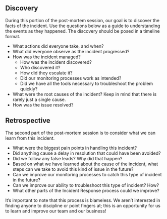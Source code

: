 ## Discovery
During this portion of the post-mortem session, our goal is to discover the facts of the incident. Use the questions below as a guide to understanding the events as they happened. The discovery should be posed in a timeline format.

* What actions did everyone take, and when?
* What did everyone observe as the incident progressed?
* How was the incident managed?
  * How was the incident discovered?
  * Who discovered it?
  * How did they escalate it?
  * Did our monitoring processes work as intended?
  * Did we have all the tools necessary to troubleshoot the problem quickly?
* What were the root causes of the incident? Keep in mind that there is rarely just a single cause.
* How was the issue resolved?

## Retrospective
The second part of the post-mortem session is to consider what we can learn from this incident.

* What were the biggest pain points in handling this incident?
* Did anything cause a delay in resolution that could have been avoided?
* Did we follow any false leads? Why did that happen?
* Based on what we have learned about the cause of the incident, what steps can we take to avoid this kind of issue in the future?
* Can we improve our monitoring processes to catch this type of incident in the future?
* Can we improve our ability to troubleshoot this type of incident? How?
* What other parts of the Incident Response process could we improve?

It’s important to note that this process is blameless. We aren’t interested in finding anyone to discipline or point fingers at; this is an opportunity for us to learn and improve our team and our business!
